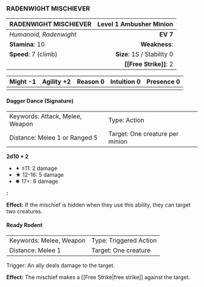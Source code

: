 ### RADENWIGHT MISCHIEVER

| RADENWIGHT MISCHIEVER  | **Level 1 Ambusher Minion** |
| :--------------------- | --------------------------: |
| *Humanoid, Radenwight* |                    **EV 7** |
| **Stamina**: 10        |               **Weakness**: |
| **Speed**: 7 (climb)   |  **Size**: 1S / Stability 0 |
|                        |      **[[Free Strike]]**: 2 |

| **Might** -1 | **Agility** +2 | **Reason** 0 | **Intuition** 0 | **Presence** 0 |
| ------------ | -------------- | ------------ | --------------- | -------------- |
|              |                |              |                 |                |

#### Dagger Dance (Signature)

|                                 |                                 |
| :------------------------------ | :------------------------------ |
| Keywords: Attack, Melee, Weapon | Type: Action                    |
| Distance: Melee 1 or Ranged 5   | Target: One creature per minion |

**2d10 + 2**

- ✦ ≤11: 2 damage
- ★ 12-16: 5 damage
- ✸ 17+: 6 damage

**:**

**Effect:** If the mischief is hidden when they use this ability, they can target two creatures.

#### Ready Rodent

|                         |                        |
| :---------------------- | :--------------------- |
| Keywords: Melee, Weapon | Type: Triggered Action |
| Distance: Melee 1       | Target: One creature   |

Trigger: An ally deals damage to the target.

**Effect:** The mischief makes a [[Free Strike|free strike]] against the target.

